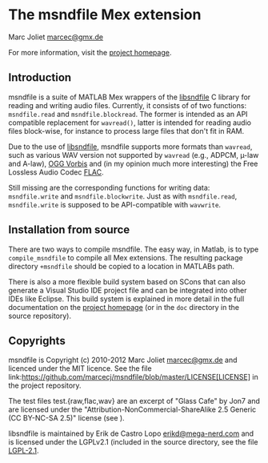 # The msndfile Mex extension
Marc Joliet <marcec@gmx.de>

For more information, visit the [project homepage](http://msndfile.sf.net).

## Introduction

msndfile is a suite of MATLAB Mex wrappers of the
[libsndfile](http://www.mega-nerd.com/libsndfile) C library for reading and
writing audio files.  Currently, it consists of of two functions:
`msndfile.read` and `msndfile.blockread`.  The former is intended as an API
compatible replacement for `wavread()`, latter is intended for reading audio
files block-wise, for instance to process large files that don't fit in RAM.

Due to the use of [libsndfile](http://www.mega-nerd.com/libsndfile), msndfile
supports more formats than `wavread`, such as various WAV version not supported by
`wavread` (e.g., ADPCM, µ-law and A-law), [OGG Vorbis](http://www.vorbis.com/)
and (in my opinion much more interesting) the Free Lossless Audio Codec
[FLAC](http://flac.sourceforge.net).

Still missing are the corresponding functions for writing data: `msndfile.write`
and `msndfile.blockwrite`.  Just as with `msndfile.read`, `msndfile.write` is
supposed to be API-compatible with `wavwrite`.

## Installation from source

There are two ways to compile msndfile.  The easy way, in Matlab, is to type
`compile_msndfile` to compile all Mex extensions.  The resulting package
directory `+msndfile` should be copied to a location in MATLABs path.

There is also a more flexible build system based on SCons that can also generate
a Visual Studio IDE project file and can be integrated into other IDEs like
Eclipse.  This build system is explained in more detail in the full
documentation on the [project homepage](http://msndfile.sf.net) (or in the `doc`
directory in the source repository).

## Copyrights

msndfile is Copyright (c) 2010-2012 Marc Joliet <marcec@gmx.de> and licenced
under the MIT licence.  See the file
link:https://github.com/marcecj/msndfile/blob/master/LICENSE[LICENSE] in the
project repository.

The test files test.{raw,flac,wav} are an excerpt of "Glass Cafe" by Jon7 and
are licensed under the "Attribution-NonCommercial-ShareAlike 2.5 Generic (CC
BY-NC-SA 2.5)" license (see
[](http://creativecommons.org/licenses/by-nc-sa/2.5/)).

libsndfile is maintained by Erik de Castro Lopo <erikd@mega-nerd.com> and is
licensed under the LGPLv2.1 (included in the source directory, see the file
[LGPL-2.1](LGPL-2.1).
